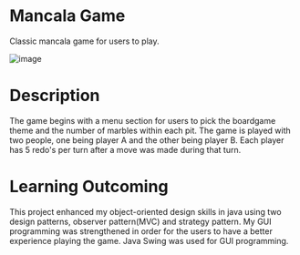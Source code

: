 # Mancala Game
 Classic mancala game for users to play.

![image](https://user-images.githubusercontent.com/54566871/103382355-9c757480-4aa3-11eb-968d-6fe28f25c7ef.png)

# Description
The game begins with a menu section for users to pick the boardgame theme and the number of marbles within each pit. The game is played with two people, one being player A and the other being player B. Each player has 5 redo's per turn after a move was made during that turn.

# Learning Outcoming
This project enhanced my object-oriented design skills in java using two design patterns, observer pattern(MVC) and strategy pattern. My GUI programming was strengthened in order for the users to have a better experience playing the game. Java Swing was used for GUI programming.
